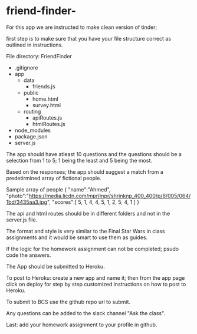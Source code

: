 # friend-finder-

For this app we are instructed to make clean version of tinder; 

first step is to make sure that you have your file structure correct as outlined in instructions.

File directory: 
FriendFinder
  - .gitignore
  - app
    - data
      - friends.js
    - public
      - home.html
      - survey.html
    - routing
      - apiRoutes.js
      - htmlRoutes.js
  - node_modules
  - package.json
  - server.js

The app should have atleast 10 questions and the questions should be a selection from 1 to 5; 1 being the least and 5 being the most.

Based on the responses; the app should suggest a match from a predetirmined array of fictional people.

Sample array of people
{
  "name":"Ahmed",
  "photo":"https://media.licdn.com/mpr/mpr/shrinknp_400_400/p/6/005/064/1bd/3435aa3.jpg",
  "scores":[
      5,
      1,
      4,
      4,
      5,
      1,
      2,
      5,
      4,
      1
    ]
}


The api and html routes should be in different folders and not in the server.js file. 

The format and style is very similar to the Final Star Wars in class assignments and it would be smart to use them as guides. 

If the logic for the homework assignment can not be completed; psudo code the answers. 

The App should be submitted to Heroku. 

To post to Heroku: create a new app and name it; then from the app page click on deploy for step by step customized instructions on how to post to Heroku.

To submit to BCS use the github repo url to submit. 

Any questions can be added to the slack channel "Ask the class".

Last: add your homework assignment to your profile in github. 
